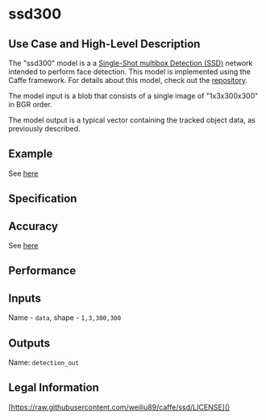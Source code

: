 # ssd300

## Use Case and High-Level Description

The "ssd300" model is a a [Single-Shot multibox Detection (SSD)](https://arxiv.org/pdf/1512.02325.pdf) network intended to perform face detection. This model is implemented using the Caffe framework. For details about this model, check out the [repository](https://github.com/weiliu89/caffe/tree/ssd).

The model input is a blob that consists of a single image of "1x3x300x300" in BGR order.

The model output is a typical vector containing the tracked object data, as previously described.

## Example

See [here](https://github.com/weiliu89/caffe/tree/ssd) 

## Specification

## Accuracy

See [here](https://github.com/weiliu89/caffe/tree/ssd) 

## Performance

## Inputs

Name - `data`, shape - `1,3,300,300`

## Outputs

Name: `detection_out`

## Legal Information

[https://raw.githubusercontent.com/weiliu89/caffe/ssd/LICENSE]()
